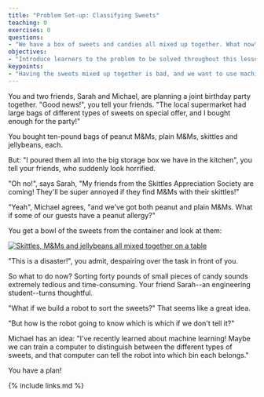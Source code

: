 ```yaml
---
title: "Problem Set-up: Classifying Sweets"
teaching: 0
exercises: 0
questions:
- "We have a box of sweets and candies all mixed up together. What now"
objectives:
- "Introduce learners to the problem to be solved throughout this lesson."
keypoints:
- "Having the sweets mixed up together is bad, and we want to use machine learning to fix it."
---
```


You and two friends, Sarah and Michael, are planning a joint birthday party together.
"Good news!", you tell your friends. "The local supermarket had large bags of different types of sweets 
on special offer, and I bought enough for the party!"

You bought ten-pound bags of peanut M&Ms, plain M&Ms, skittles and jellybeans, each. 

But: "I poured them all into the big storage box we have in the kitchen", you tell your friends, who 
suddenly look horrified.

"Oh no!", says Sarah, "My friends from the Skittles Appreciation Society are coming! They'll be super annoyed if they find 
M&Ms with their skittles!"

"Yeah", Michael agrees, "and we've got both peanut and plain M&Ms. What if some of our guests have a peanut 
allergy?"

You get a bowl of the sweets from the container and look at them:

<a href="{{ page.root }}/fig/mixedsweets.jpg">
  <img src="{{ page.root }}/fig/mixedsweets.jpg" alt="Skittles, M&Ms and jellybeans all mixed together on a table" />
</a>

"This is a disaster!", you admit, despairing over the task in front of you.

So what to do now? Sorting forty pounds of small pieces of candy sounds extremely tedious and time-consuming. 
Your friend Sarah--an engineering student--turns thoughtful. 

"What if we build a robot to sort the sweets?"
That seems like a great idea. 

"But how is the robot going to know which is which if we don't tell it?"

Michael has an idea: "I've recently learned about machine learning! Maybe we can train a computer to distinguish between
the different types of sweets, and that computer can tell the robot into which bin each belongs."

You have a plan!


{% include links.md %}
